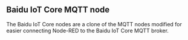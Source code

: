 ## Baidu IoT Core MQTT node

The Baidu IoT Core nodes are a clone of the MQTT nodes modified for 
easier connecting Node-RED to the Baidu IoT Core MQTT broker.

